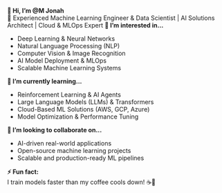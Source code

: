 **👋 Hi, I’m @M Jonah**  
🚀 Experienced Machine Learning Engineer & Data Scientist | AI Solutions Architect | Cloud & MLOps Expert 
**👀 I’m interested in...**  
- Deep Learning & Neural Networks  
- Natural Language Processing (NLP)  
- Computer Vision & Image Recognition  
- AI Model Deployment & MLOps  
- Scalable Machine Learning Systems  

**🌱 I’m currently learning...**  
- Reinforcement Learning & AI Agents  
- Large Language Models (LLMs) & Transformers  
- Cloud-Based ML Solutions (AWS, GCP, Azure)  
- Model Optimization & Performance Tuning  

**💞️ I’m looking to collaborate on...**  
- AI-driven real-world applications  
- Open-source machine learning projects  
- Scalable and production-ready ML pipelines  

**⚡ Fun fact:**  
I train models faster than my coffee cools down! ☕🚀  
